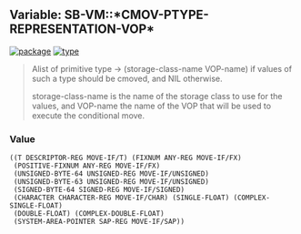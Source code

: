 ## Variable: SB-VM::\*CMOV-PTYPE-REPRESENTATION-VOP\*
[![package](https://img.shields.io/badge/Package-SB--VM-5f9ea0.svg?style=social&colorA=999999)](../) [![type](https://img.shields.io/badge/Type-Variable-5f9ea0.svg?style=social&colorA=999999)](../#variable) 

> Alist of primitive type -> (storage-class-name VOP-name)
> if values of such a type should be cmoved, and NIL otherwise.
> 
> storage-class-name is the name of the storage class to use for
> the values, and VOP-name the name of the VOP that will be used
> to execute the conditional move.

### Value
```
((T DESCRIPTOR-REG MOVE-IF/T) (FIXNUM ANY-REG MOVE-IF/FX)
 (POSITIVE-FIXNUM ANY-REG MOVE-IF/FX)
 (UNSIGNED-BYTE-64 UNSIGNED-REG MOVE-IF/UNSIGNED)
 (UNSIGNED-BYTE-63 UNSIGNED-REG MOVE-IF/UNSIGNED)
 (SIGNED-BYTE-64 SIGNED-REG MOVE-IF/SIGNED)
 (CHARACTER CHARACTER-REG MOVE-IF/CHAR) (SINGLE-FLOAT) (COMPLEX-SINGLE-FLOAT)
 (DOUBLE-FLOAT) (COMPLEX-DOUBLE-FLOAT)
 (SYSTEM-AREA-POINTER SAP-REG MOVE-IF/SAP))
```
